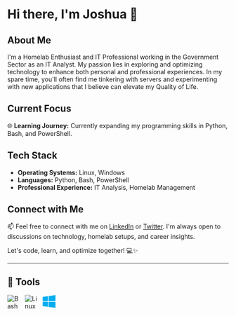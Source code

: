 # Hi there, I'm Joshua 👋

## About Me

I'm a Homelab Enthusiast and IT Professional working in the Government Sector as an IT Analyst. My passion lies in exploring and optimizing technology to enhance both personal and professional experiences. In my spare time, you'll often find me tinkering with servers and experimenting with new applications that I believe can elevate my Quality of Life.

## Current Focus

🌐 **Learning Journey:** Currently expanding my programming skills in Python, Bash, and PowerShell.

## Tech Stack

- **Operating Systems:** Linux, Windows
- **Languages:** Python, Bash, PowerShell
- **Professional Experience:** IT Analysis, Homelab Management

## Connect with Me

📫 Feel free to connect with me on [LinkedIn](https://www.linkedin.com/in/joshuamalcom/) or [Twitter](https://twitter.com/yaboijersh). I'm always open to discussions on technology, homelab setups, and career insights.

Let's code, learn, and optimize together! 💻✨


---
## 🧰 Tools
<img align="left" alt="Bash" width="30px" style="padding-right:10px;" src="https://cdn.jsdelivr.net/gh/devicons/devicon/icons/bash/bash-original.svg" />
<img align="left" alt="Linux" width="30px" style="padding-right:10px;" src="https://cdn.jsdelivr.net/gh/devicons/devicon/icons/linux/linux-original.svg" />
<img align="left" alt="Windows" width="30px" style="padding-right:10px;" src="https://raw.githubusercontent.com/devicons/devicon/1119b9f84c0290e0f0b38982099a2bd027a48bf1/icons/windows8/windows8-original.svg" />
<br />
<br>

#












<!---
joshmross/joshmross is a ✨ special ✨ repository because its `README.md` (this file) appears on your GitHub profile.
You can click the Preview link to take a look at your changes.
--->
